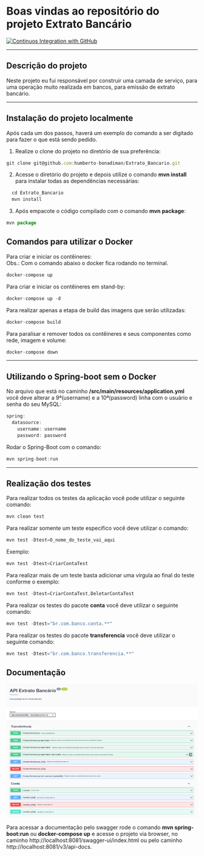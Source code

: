 # Boas vindas ao repositório do projeto Extrato Bancário

[![Continuos Integration with GitHub](https://github.com/Humberto-Bonadiman/Extrato_Bancario/actions/workflows/docker-publish.yml/badge.svg)](https://github.com/Humberto-Bonadiman/Extrato_Bancario/actions/workflows/docker-publish.yml)

---

## Descrição do projeto

Neste projeto eu fui responsável por construir uma camada de serviço, para uma operação muito realizada em bancos, para emissão de extrato bancário.

---

## Instalação do projeto localmente

Após cada um dos passos, haverá um exemplo do comando a ser digitado para fazer o que está sendo pedido.

1. Realize o clone do projeto no diretório de sua preferência:
```javascript
git clone git@github.com:humberto-bonadiman/Extrato_Bancario.git
```

2. Acesse o diretório do projeto e depois utilize o comando **mvn install** para instalar todas as dependências necessárias:
```javascript
  cd Extrato_Bancario
  mvn install
```

3. Após empacote o código compilado com o comando **mvn package**:
```javascript
mvn package
```

## Comandos para utilizar o Docker

Para criar e iniciar os contêineres:
</br>
Obs.: Com o comando abaixo o docker fica rodando no terminal.
```javascript
docker-compose up
```

Para criar e iniciar os contêineres em stand-by:
```javascript
docker-compose up -d
```

Para realizar apenas a etapa de build das imagens que serão utilizadas:
```javascript
docker-compose build
```

Para paralisar e remover todos os contêineres e seus componentes como rede, imagem e volume:
```javascript
docker-compose down
```
---

## Utilizando o Spring-boot sem o Docker

No arquivo que está no caminho **/src/main/resources/application.yml** você deve alterar a 9ª(username) e a 10ª(password) linha com o usuário e senha do seu MySQL:
```javascript
spring:
  datasource:
    username: username
    password: password
```

Rodar o Spring-Boot com o comando:
```javascript
mvn spring-boot:run
```

---

## Realização dos testes

Para realizar todos os testes da aplicação você pode utilizar o seguinte comando:
```javascript
mvn clean test
```

Para realizar somente um teste específico você deve utilizar o comando:
```javascript
mvn test -Dtest=O_nome_do_teste_vai_aqui
```

Exemplo:
```javascript
mvn test -Dtest=CriarContaTest
```

Para realizar mais de um teste basta adicionar uma vírgula ao final do teste conforme o exemplo:
```javascript
mvn test -Dtest=CriarContaTest,DeletarContaTest
```

Para realizar os testes do pacote **conta** você deve utilizar o seguinte comando:
```javascript
mvn test -Dtest="br.com.banco.conta.**"
```

Para realizar os testes do pacote **transferencia** você deve utilizar o seguinte comando:
```javascript
mvn test -Dtest="br.com.banco.transferencia.**"
```

## Documentação

![Documentação Swagger](swagger_extrato_bancario.png)

Para acessar a documentação pelo swagger rode o comando **mvn spring-boot:run** ou **docker-compose up** e acesse o projeto via browser, no caminho http://localhost:8081/swagger-ui/index.html ou pelo caminho http://localhost:8081/v3/api-docs.
